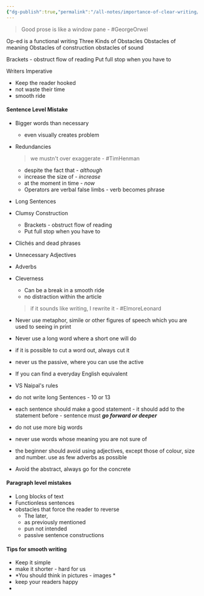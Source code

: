 ```yaml
---
{"dg-publish":true,"permalink":"/all-notes/importance-of-clear-writing/"}
---
```


> Good prose is like a window pane - #GeorgeOrwel 

Op-ed is a functional writing
Three Kinds of Obstacles
	Obstacles of meaning
	Obstacles of construction
	obstacles of sound


Brackets - obstruct flow of reading
Put full stop when you have to

Writers Imperative
 - Keep the reader hooked
 - not waste their time 
 - smooth ride 

#### Sentence Level Mistake
 - Bigger words than necessary 
	 - even visually creates problem
 - Redundancies
	 >  we mustn't over exaggerate - #TimHenman
	- despite the fact that - *although* 
	- increase the size of - *increase*
	-  at the moment in time - *now*
	- Operators are verbal false limbs - verb becomes phrase
 - Long Sentences
 - Clumsy Construction
	 - Brackets - obstruct flow of reading
	 - Put full stop when you have to 
 - Clichés and dead phrases
 - Unnecessary Adjectives
 - Adverbs
 - Cleverness
	 - Can be a break in a smooth ride
	 - no distraction within the article
	> if it sounds like writing, I rewrite it - #ElmoreLeonard 
  
 - Never use metaphor, simile or other figures of speech which you are used to seeing in print
 - Never use a long word where a short one will do 
 - if it is possible to cut a word out, always cut it
 - never us the passive, where you can use the active
 - If you can find a everyday English equivalent
 - VS Naipal's rules 
 - do not write long Sentences - 10 or 13
 - each sentence should make a good statement - it should add to the statement before -  sentence must ***go forward or deeper*** 
 - do not use more big words 
 - never use words whose meaning you are not sure of 
 - the beginner should avoid using adjectives, except those of colour, size and number. use as few adverbs as possible
 - Avoid the abstract, always go for the concrete

#### Paragraph level mistakes
- Long blocks of text 
- Functionless sentences
- obstacles that force the reader to reverse 
	- The later,
	- as previously mentioned
	- pun not intended 
	- passive sentence constructions 

#### Tips for smooth writing
- Keep it simple
- make it shorter - hard for us 
- *You should think in pictures - images *
- keep your readers happy 
- 
